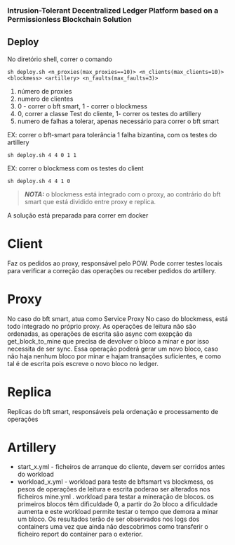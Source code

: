 ### Intrusion-Tolerant Decentralized Ledger Platform based on a Permissionless Blockchain Solution

## Deploy

No diretório shell, correr o comando

```sh deploy.sh <n_proxies(max_proxies==10)> <n_clients(max_clients=10)> <blockmess> <artillery> <n_faults(max_faults=3)>```

1. número de proxies 
2. numero de clientes
3. 0 - correr o bft smart, 1 - correr o blockmess
4. 0, correr a classe Test do cliente, 1- correr os testes do artillery
5. numero de falhas a tolerar, apenas necessário para correr o bft smart

EX: correr o bft-smart para tolerância 1 falha bizantina, com os testes do artillery

 ```sh deploy.sh 4 4 0 1 1``` 

EX: correr o blockmess com os testes do client

```sh deploy.sh 4 4 1 0``` 

> **_NOTA:_** o blockmess está integrado com o proxy, ao contrário do bft smart que está dividido entre proxy e replica. 

A solução está preparada para correr em docker

# Client
Faz os pedidos ao proxy, responsável pelo POW. Pode correr testes locais para verificar a correção das operações ou receber pedidos do artillery. 

# Proxy
No caso do bft smart, atua como Service Proxy
No caso do blockmess, está todo integrado no próprio proxy. As operações de leitura não são ordenadas, as operações de escrita são async com exepção da get_block_to_mine que precisa de devolver o bloco a minar e por isso necessita de ser sync. Essa operação poderá gerar um novo bloco, caso não haja nenhum bloco por minar e hajam transações suficientes, e como tal é de escrita pois escreve o novo bloco no ledger.

# Replica
Replicas do bft smart, responsáveis pela ordenação e processamento de operações

# Artillery
- start_x.yml - ficheiros de arranque do cliente, devem ser corridos antes do workload
- workload_x.yml - workload para teste de bftsmart vs blockmess, os pesos de operações de leitura e escrita poderao ser alterados nos ficheiros
mine.yml . workload para testar a mineração de blocos. os primeiros blocos têm dificuldade 0, a partir do 2o bloco a dificuldade aumenta e este workload permite testar o tempo que demora a minar um bloco. Os resultados terão de ser observados nos logs dos containers uma vez que ainda não descobrimos como transferir o ficheiro report do container para o exterior.
